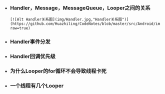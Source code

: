 - ### Handler，Message，MessageQueue，Looper之间的关系
      [![Alt Handler关系图](img/Handler.jpg,"Handler关系图")](https://github.com/Huazhiling/CodeNotes/blob/master/src/Android/img/Handler.jpg?raw=true)

- ### Handler事件分发

- ### Handler回调优先级

- ### 为什么Looper的for循环不会导致线程卡死

- ### 一个线程有几个Looper